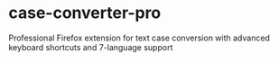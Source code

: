 # case-converter-pro
Professional Firefox extension for text case conversion with advanced keyboard shortcuts and 7-language support
